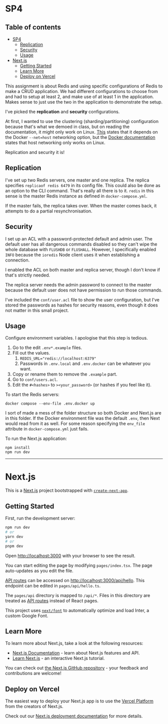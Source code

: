 # SP4
## Table of contents
- [SP4](#sp4)
  - [Replication](#replication)
  - [Security](#security)
  - [Usage](#usage)
- [Next.js](#nextjs)
  - [Getting Started](#getting-started)
  - [Learn More](#learn-more)
  - [Deploy on Vercel](#deploy-on-vercel)

This assignment is about Redis and using specific configurations of Redis to make a CRUD application. We had different configurations to choose from and had to setup at least 2, and make use of at least 1 in the application. Makes sense to just use the two in the application to demonstrate the setup.

I've picked the **replication** and **security** configurations.

At first, I wanted to use the clustering (sharding/partitioning) configuration because that's what we demoed in class, but on reading the documentation, it might only work on Linux. [This](https://redis.io/docs/management/scaling/#redis-cluster-and-docker) states that it depends on the Docker `--net=host` networking option, but the [Docker documentation](https://docs.docker.com/network/host/) states that host networking only works on Linux.

Replication and security it is!

## Replication
I've set up two Redis servers, one master and one replica. The replica specifies `replicaof redis 6479` in its config file. This could also be done as an option to the CLI command. That's really all there is to it. `redis` in this sense is the master Redis instance as defined in `docker-compose.yml`.

If the master fails, the replica takes over. When the master comes back, it attempts to do a partial resynchronisation.

## Security
I set up an ACL with a password-protected default and admin user. The default user has all dangerous commands disabled so they can't wipe the whole database with `FLUSHDB` or `FLUSHALL`. However, I specifically enabled `INFO` because the `ioredis` Node client uses it when establishing a connection.

I enabled the ACL on both master and replica server, though I don't know if that's strictly needed.

The replica server needs the admin password to connect to the master because the default user does not have permission to run those commands.

I've included the `conf/user.acl` file to show the user configuration, but I've stored the passwords as hashes for security reasons, even though it does not matter in this small project.

## Usage
Configure environment variables. I apologise that this step is tedious.
1. Go to the edit `.env*.example` files.
2. Fill out the values.
   1. `REDIS_URL="redis://localhost:6379"`
   2. Passwords in `.env.local` and `.env.docker` can be whatever you want.
3. Copy or rename them to remove the `.example` part.
4. Go to `conf/users.acl`.
5. Edit the `#<hashes>` to `><your_password>` (or hashes if you feel like it).

To start the Redis servers:
```shell
docker compose --env-file .env.docker up
```

I sort of made a mess of the folder structure so both Docker and Next.js are in this folder. If the Docker environment file was the default `.env`, then Next would read from it as well. For some reason specifying the `env_file` attribute in `docker-compose.yml` just fails.

To run the Next.js application:
```shell
npm install
npm run dev
```

***
# Next.js
This is a [Next.js](https://nextjs.org/) project bootstrapped with [`create-next-app`](https://github.com/vercel/next.js/tree/canary/packages/create-next-app).

## Getting Started

First, run the development server:

```bash
npm run dev
# or
yarn dev
# or
pnpm dev
```

Open [http://localhost:3000](http://localhost:3000) with your browser to see the result.

You can start editing the page by modifying `pages/index.tsx`. The page auto-updates as you edit the file.

[API routes](https://nextjs.org/docs/api-routes/introduction) can be accessed on [http://localhost:3000/api/hello](http://localhost:3000/api/hello). This endpoint can be edited in `pages/api/hello.ts`.

The `pages/api` directory is mapped to `/api/*`. Files in this directory are treated as [API routes](https://nextjs.org/docs/api-routes/introduction) instead of React pages.

This project uses [`next/font`](https://nextjs.org/docs/basic-features/font-optimization) to automatically optimize and load Inter, a custom Google Font.

## Learn More

To learn more about Next.js, take a look at the following resources:

- [Next.js Documentation](https://nextjs.org/docs) - learn about Next.js features and API.
- [Learn Next.js](https://nextjs.org/learn) - an interactive Next.js tutorial.

You can check out [the Next.js GitHub repository](https://github.com/vercel/next.js/) - your feedback and contributions are welcome!

## Deploy on Vercel

The easiest way to deploy your Next.js app is to use the [Vercel Platform](https://vercel.com/new?utm_medium=default-template&filter=next.js&utm_source=create-next-app&utm_campaign=create-next-app-readme) from the creators of Next.js.

Check out our [Next.js deployment documentation](https://nextjs.org/docs/deployment) for more details.
